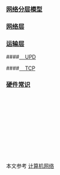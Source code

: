 ### [网络分层模型](./网络分层模型.md)

### [网络层](./网络层.md)

### [运输层](./运输层.md)

####[&nbsp;&nbsp;&nbsp;&nbsp;UPD](./运输层/udp.md)

####[&nbsp;&nbsp;&nbsp;&nbsp;TCP](./运输层/tcp.md)

### [硬件常识](./硬件的常识.md)


<br><br><br><br><br><br><br><br><br><br>













本文参考  [计算机网络](https://item.jd.com/12025317.html)

